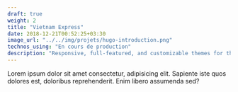 ```yaml
---
draft: true
weight: 2
title: "Vietnam Express"
date: 2018-12-21T00:52:25+03:30
image_url: "../../img/projets/hugo-introduction.png"
technos_using: "En cours de production"
description: "Responsive, full-featured, and customizable themes for the popular static site generator Hugo. "
---
```


Lorem ipsum dolor sit amet consectetur, adipisicing elit. Sapiente iste quos dolores est, doloribus reprehenderit. Enim libero assumenda sed?